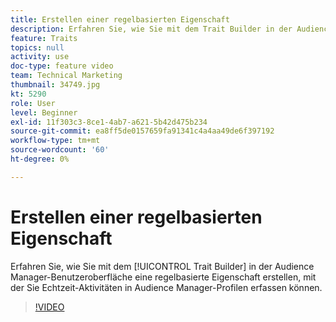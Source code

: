 ```yaml
---
title: Erstellen einer regelbasierten Eigenschaft
description: Erfahren Sie, wie Sie mit dem Trait Builder in der Audience Manager-Benutzeroberfläche eine regelbasierte Eigenschaft erstellen, mit der Sie Echtzeit-Aktivitäten in Audience Manager-Profilen erfassen können.
feature: Traits
topics: null
activity: use
doc-type: feature video
team: Technical Marketing
thumbnail: 34749.jpg
kt: 5290
role: User
level: Beginner
exl-id: 11f303c3-8ce1-4ab7-a621-5b42d475b234
source-git-commit: ea8ff5de0157659fa91341c4a4aa49de6f397192
workflow-type: tm+mt
source-wordcount: '60'
ht-degree: 0%

---
```


# Erstellen einer regelbasierten Eigenschaft

Erfahren Sie, wie Sie mit dem [!UICONTROL Trait Builder] in der Audience Manager-Benutzeroberfläche eine regelbasierte Eigenschaft erstellen, mit der Sie Echtzeit-Aktivitäten in Audience Manager-Profilen erfassen können.

>[!VIDEO](https://video.tv.adobe.com/v/38092/?quality=12&learn=on&captions=ger)
